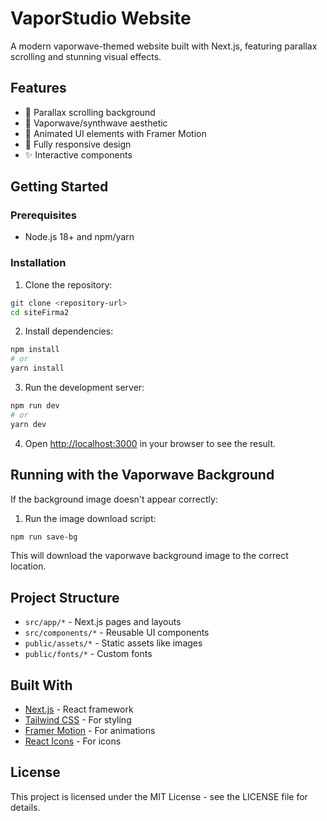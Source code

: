 # VaporStudio Website

A modern vaporwave-themed website built with Next.js, featuring parallax scrolling and stunning visual effects.

## Features

- 🌌 Parallax scrolling background
- 🎨 Vaporwave/synthwave aesthetic
- 💫 Animated UI elements with Framer Motion
- 📱 Fully responsive design
- ✨ Interactive components

## Getting Started

### Prerequisites

- Node.js 18+ and npm/yarn

### Installation

1. Clone the repository:
```bash
git clone <repository-url>
cd siteFirma2
```

2. Install dependencies:
```bash
npm install
# or
yarn install
```

3. Run the development server:
```bash
npm run dev
# or
yarn dev
```

4. Open [http://localhost:3000](http://localhost:3000) in your browser to see the result.

## Running with the Vaporwave Background

If the background image doesn't appear correctly:

1. Run the image download script:
```bash
npm run save-bg
```

This will download the vaporwave background image to the correct location.

## Project Structure

- `src/app/*` - Next.js pages and layouts
- `src/components/*` - Reusable UI components
- `public/assets/*` - Static assets like images
- `public/fonts/*` - Custom fonts

## Built With

- [Next.js](https://nextjs.org/) - React framework
- [Tailwind CSS](https://tailwindcss.com/) - For styling
- [Framer Motion](https://www.framer.com/motion/) - For animations
- [React Icons](https://react-icons.github.io/react-icons/) - For icons

## License

This project is licensed under the MIT License - see the LICENSE file for details.
